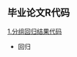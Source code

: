 ## 毕业论文R代码
[1.分组回归结果代码](https://github.com/xiaoshan1994/Graduation-Thesis/blob/master/%E5%88%86%E7%BB%84%E5%9B%9E%E5%BD%92%E7%BB%93%E6%9E%9C%E4%BB%A3%E7%A0%81)
- 回归
